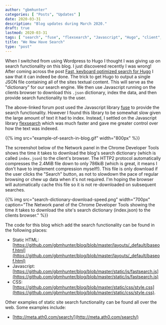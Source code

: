```yaml
---
author: "gbmhunter"
categories: [ "Posts", "Updates" ]
date: 2020-03-31
description: "Blog updates during March 2020."
draft: true
lastmod: 2020-03-31
tags: [ "search", "fuse", "flexsearch", "Javascript", "Hugo", "client", "browser", "indexing", "blog", "JSON", "dictionary" ]
title: "We Now Have Search"
type: "post"
---
```


When I switched from using Wordpress to Hugo I thought I was giving up on search functionality on this blog. I just discovered recently I was wrong! After coming across the post [Fast, keyboard optimized search for Hugo](https://discourse.gohugo.io/t/fast-keyboard-optimized-search-for-hugo/23824) I saw that it can indeed be done. The trick to get Hugo to output a single JSON file containing all of the sites textual content. This will serve as the "dictionary" for our search engine. We then use Javascript running on the clients browser to download this `.json` dictionary, index the data, and then provide search functionality to the user.

The above-linked forum post used the Javascript library [fuse](https://fusejs.io/) to provide the search functionality. However I found this library to be somewhat slow given the large amount of text it had to index. Instead, I settled on the Javascript library [flexsearch](https://github.com/nextapps-de/flexsearch) which was much faster and gave me greater control over how the text was indexed.

{{% img src="example-of-search-in-blog.gif" width="800px" %}}

The screenshot below of the Network panel in the Chrome Developer Tools shows the time it takes to download the blog's search dictionary (which is called `index.json`) to the client's browser. The HTTP2 protocol automatically compresses the 2.4MiB file down to only 786kiB (which is great, it means I don't have to implement compression myself!). This file is only download if the user clicks the "Search" button, as not to slowdown the pace of regular browsing or chew up data when it's not required. I'm hoping the browser will automatically cache this file so it is not re-downloaded on subsequent searches.

{{% img src="search-dictionary-download-speed.png" width="700px" caption="The Network panel of the Chrome Developer Tools showing the time it takes to download the site's search dictionary (index.json) to the clients browser." %}}

The code for this blog which add the search functionality can be found in the following places:

* Static HTML: [https://github.com/gbmhunter/blog/blob/master/layouts/_default/baseof.html](https://github.com/gbmhunter/blog/blob/master/layouts/_default/baseof.html)
* Javascript: [https://github.com/gbmhunter/blog/blob/master/static/js/fastsearch.js](https://github.com/gbmhunter/blog/blob/master/static/js/fastsearch.js)
* CSS: [https://github.com/gbmhunter/blog/blob/master/static/css/style.css](https://github.com/gbmhunter/blog/blob/master/static/css/style.css).

Other examples of static site search functionality can be found all over the web. Some examples include:

* [http://meta.ath0.com/search/](http://meta.ath0.com/search/)